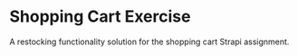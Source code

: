 # Shopping Cart Exercise

A restocking functionality solution for the shopping cart Strapi assignment.
